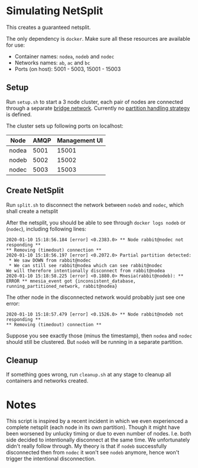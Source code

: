 # Simulating NetSplit

This creates a guaranteed netsplit.

The only dependency is `docker`. Make sure all these resources are available for use:
- Container names: `nodea`, `nodeb` and `nodec`
- Networks names: `ab`, `ac` and `bc`
- Ports (on host): 5001 - 5003, 15001 - 15003

## Setup

Run `setup.sh` to start a 3 node cluster, each pair of nodes are connected through a separate [bridge network](https://docs.docker.com/network/bridge/). Currently no [partition handling strategy](https://www.rabbitmq.com/partitions.html#automatic-handling) is defined.

The cluster sets up following ports on localhost:

| Node | AMQP | Management UI |
| --- | --- | --- |
| nodea | 5001 | 15001 |
| nodeb | 5002 | 15002 |
| nodec | 5003 | 15003 |

## Create NetSplit

Run `split.sh` to disconnect the network between `nodeb` and `nodec`, which shall create a netsplit

After the netsplit, you should be able to see through `docker logs nodeb` or (`nodec`), including following lines:

```
2020-01-10 15:18:56.184 [error] <0.2383.0> ** Node rabbit@nodec not responding **
** Removing (timedout) connection **
2020-01-10 15:18:56.197 [error] <0.2072.0> Partial partition detected:
 * We saw DOWN from rabbit@nodec
 * We can still see rabbit@nodea which can see rabbit@nodec
We will therefore intentionally disconnect from rabbit@nodea
2020-01-10 15:18:58.225 [error] <0.1880.0> Mnesia(rabbit@nodeb): ** ERROR ** mnesia_event got {inconsistent_database, running_partitioned_network, rabbit@nodea}
```

The other node in the disconnected network would probably just see one error:

```
2020-01-10 15:18:57.479 [error] <0.1526.0> ** Node rabbit@nodeb not responding **
** Removing (timedout) connection **
```

Suppose you see exactly those (minus the timestamp), then `nodea` and `nodec` should still be clustered. But `nodeb` will be running in a separate partition.

## Cleanup

If something goes wrong, run `cleanup.sh` at any stage to cleanup all containers and networks created.

# Notes

This script is inspired by a recent incident in which we even experienced a complete netsplit (each node in its own partition). Though it might have been worsened by unlucky timing or due to even number of nodes. I.e. both side decided to intentionally disconnect at the same time. We unfortunately didn't really follow through. My theory is that if `nodeb` successfully disconnected then from `nodec` it won't see `nodeb` anymore, hence won't trigger the intentional disconnection.
